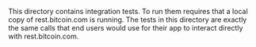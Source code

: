 This directory contains integration tests. To run them requires that
a local copy of rest.bitcoin.com is running. The tests in this directory are
exactly the same calls that end users would use for their app to interact
directly with rest.bitcoin.com.
